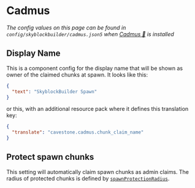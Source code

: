# Cadmus
*The config values on this page can be found in `config/skyblockbuilder/cadmus.json5` when
[Cadmus 🔗](https://modrinth.com/mod/cadmus) is installed*

## Display Name
This is a component config for the display name that will be shown as owner of the claimed chunks at spawn.
It looks like this:
```json
{
  "text": "SkyblockBuilder Spawn"
}
```
or this, with an additional resource pack where it defines this translation key:
```json
{
  "translate": "cavestone.cadmus.chunk_claim_name"
}
```

## Protect spawn chunks
This setting will automatically claim spawn chunks as admin claims. The radius of protected chunks is defined by 
[`spawnProtectionRadius`](../spawn.md#spawn-protection-radius).
